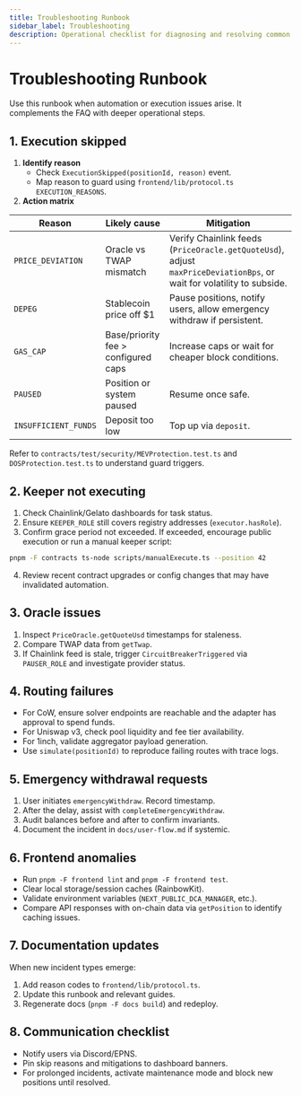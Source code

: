 ```yaml
---
title: Troubleshooting Runbook
sidebar_label: Troubleshooting
description: Operational checklist for diagnosing and resolving common BitcoinDCA incidents.
---
```


# Troubleshooting Runbook

Use this runbook when automation or execution issues arise. It complements the FAQ with deeper operational steps.

## 1. Execution skipped

1. **Identify reason**  
   - Check `ExecutionSkipped(positionId, reason)` event.  
   - Map reason to guard using `frontend/lib/protocol.ts` `EXECUTION_REASONS`.
2. **Action matrix**

| Reason | Likely cause | Mitigation |
| --- | --- | --- |
| `PRICE_DEVIATION` | Oracle vs TWAP mismatch | Verify Chainlink feeds (`PriceOracle.getQuoteUsd`), adjust `maxPriceDeviationBps`, or wait for volatility to subside. |
| `DEPEG` | Stablecoin price off $1 | Pause positions, notify users, allow emergency withdraw if persistent. |
| `GAS_CAP` | Base/priority fee > configured caps | Increase caps or wait for cheaper block conditions. |
| `PAUSED` | Position or system paused | Resume once safe. |
| `INSUFFICIENT_FUNDS` | Deposit too low | Top up via `deposit`. |

Refer to `contracts/test/security/MEVProtection.test.ts` and `DOSProtection.test.ts` to understand guard triggers.

## 2. Keeper not executing

1. Check Chainlink/Gelato dashboards for task status.  
2. Ensure `KEEPER_ROLE` still covers registry addresses (`executor.hasRole`).  
3. Confirm grace period not exceeded. If exceeded, encourage public execution or run a manual keeper script:

```bash
pnpm -F contracts ts-node scripts/manualExecute.ts --position 42
```

4. Review recent contract upgrades or config changes that may have invalidated automation.

## 3. Oracle issues

1. Inspect `PriceOracle.getQuoteUsd` timestamps for staleness.  
2. Compare TWAP data from `getTwap`.  
3. If Chainlink feed is stale, trigger `CircuitBreakerTriggered` via `PAUSER_ROLE` and investigate provider status.

## 4. Routing failures

- For CoW, ensure solver endpoints are reachable and the adapter has approval to spend funds.  
- For Uniswap v3, check pool liquidity and fee tier availability.  
- For 1inch, validate aggregator payload generation.  
- Use `simulate(positionId)` to reproduce failing routes with trace logs.

## 5. Emergency withdrawal requests

1. User initiates `emergencyWithdraw`. Record timestamp.  
2. After the delay, assist with `completeEmergencyWithdraw`.  
3. Audit balances before and after to confirm invariants.  
4. Document the incident in `docs/user-flow.md` if systemic.

## 6. Frontend anomalies

- Run `pnpm -F frontend lint` and `pnpm -F frontend test`.  
- Clear local storage/session caches (RainbowKit).  
- Validate environment variables (`NEXT_PUBLIC_DCA_MANAGER`, etc.).  
- Compare API responses with on-chain data via `getPosition` to identify caching issues.

## 7. Documentation updates

When new incident types emerge:

1. Add reason codes to `frontend/lib/protocol.ts`.  
2. Update this runbook and relevant guides.  
3. Regenerate docs (`pnpm -F docs build`) and redeploy.

## 8. Communication checklist

- Notify users via Discord/EPNS.  
- Pin skip reasons and mitigations to dashboard banners.  
- For prolonged incidents, activate maintenance mode and block new positions until resolved.
